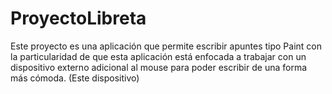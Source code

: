 # ProyectoLibreta
Este proyecto es una aplicación que permite escribir apuntes tipo Paint con la particularidad de que esta aplicación está enfocada a trabajar con un dispositivo externo adicional al mouse  para poder escribir de una forma más cómoda. (Este dispositivo)

